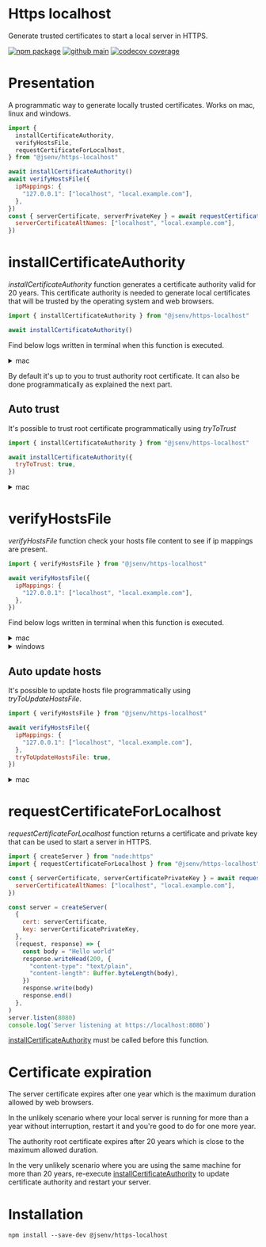 # Https localhost

Generate trusted certificates to start a local server in HTTPS.

[![npm package](https://img.shields.io/npm/v/@jsenv/https-localhost.svg?logo=npm&label=package)](https://www.npmjs.com/package/@jsenv/https-localhost)
[![github main](https://github.com/jsenv/https-localhost/workflows/main/badge.svg)](https://github.com/jsenv/https-localhost/actions?workflow=main)
[![codecov coverage](https://codecov.io/gh/jsenv/https-localhost/branch/main/graph/badge.svg)](https://codecov.io/gh/jsenv/https-localhost)

# Presentation

A programmatic way to generate locally trusted certificates.
Works on mac, linux and windows.

```js
import {
  installCertificateAuthority,
  verifyHostsFile,
  requestCertificateForLocalhost,
} from "@jsenv/https-localhost"

await installCertificateAuthority()
await verifyHostsFile({
  ipMappings: {
    "127.0.0.1": ["localhost", "local.example.com"],
  },
})
const { serverCertificate, serverPrivateKey } = await requestCertificateForLocalhost({
  serverCertificateAltNames: ["localhost", "local.example.com"],
})
```

# installCertificateAuthority

_installCertificateAuthority_ function generates a certificate authority valid for 20 years.
This certificate authority is needed to generate local certificates that will be trusted by the operating system and web browsers.

```js
import { installCertificateAuthority } from "@jsenv/https-localhost"

await installCertificateAuthority()
```

Find below logs written in terminal when this function is executed.

<details>
  <summary>mac</summary>

```console
> node ./install_certificate_authority.mjs

ℹ authority root certificate not found in filesystem
Generating authority root certificate with a validity of 20 years...
✔ authority root certificate written at /Users/dmail/https_localhost/http_localhost_root_certificate.crt
ℹ You should add root certificate to mac OS keychain
ℹ You should add root certificate to Firefox
```

_second execution logs_

```console
> node ./install_certificate_authority.mjs

✔ authority root certificate found in filesystem
Checking certificate validity...
✔ certificate still valid for 19 years
Detect if certificate attributes have changed...
✔ certificate attributes are the same
Check if certificate is trusted by mac OS...
ℹ certificate not trusted by mac OS
Check if certificate is trusted by Firefox...
ℹ certificate not trusted by Firefox
```

</details>

By default it's up to you to trust authority root certificate.
It can also be done programmatically as explained the next part.

## Auto trust

It's possible to trust root certificate programmatically using _tryToTrust_

```js
import { installCertificateAuthority } from "@jsenv/https-localhost"

await installCertificateAuthority({
  tryToTrust: true,
})
```

<details>
  <summary>mac</summary>

```console
> node ./install_certificate_authority.mjs

ℹ authority root certificate not found in filesystem
Generating authority root certificate with a validity of 20 years...
✔ authority root certificate written at /Users/dmail/https_localhost/https_localhost_root_certificate.crt
Adding certificate to mac keychain...
❯ sudo security add-trusted-cert -d -r trustRoot -k /Library/Keychains/System.keychain "/Users/dmail/https_localhost/https_localhost_root_certificate.crt"
Password:
✔ certificate added to mac keychain
Adding certificate in Firefox...
✔ certificate added in Firefox
```

_second execution logs_

```console
> node ./install_certificate_authority.mjs

✔ authority root certificate found in filesystem
Checking certificate validity...
✔ certificate still valid for 19 years
Detect if certificate attributes have changed...
✔ certificate attributes are the same
Check if certificate is trusted by mac OS...
✔ certificate trusted by mac OS
Check if certificate is trusted by Firefox...
✔ certificate trusted by Firefox
```

</details>

# verifyHostsFile

_verifyHostsFile_ function check your hosts file content to see if ip mappings are present.

```js
import { verifyHostsFile } from "@jsenv/https-localhost"

await verifyHostsFile({
  ipMappings: {
    "127.0.0.1": ["localhost", "local.example.com"],
  },
})
```

Find below logs written in terminal when this function is executed.

<details>
  <summary>mac</summary>

```console
> node ./verify_hosts.mjs

Check hosts file content...
⚠ 1 mapping is missing in hosts file
--- hosts file path ---
/etc/hosts
--- suggested hosts file content ---
##
# Host Database
#
#
# localhost is used to configure the loopback interface
# when the system is booting. Do not change this entry.
##
127.0.0.1	      localhost
255.255.255.255 broadcasthost
::1             localhost
127.0.0.1	      local.example.com
```

</details>

<details>
  <summary>windows</summary>

```console
> node ./verify_hosts.mjs

Check hosts file content...
⚠ 2 mappings are missing in hosts file
--- hosts file path ---
C:\\Windows\\System32\\Drivers\\etc\\hosts
--- suggested hosts file content ---
# Copyright (c) 1993-2006 Microsoft Corp.
#
# This is a sample HOSTS file used by Microsoft TCP/IP for Windows.
#
# This file contains the mappings of IP addresses to host names. Each
# entry should be kept on an individual line. The IP address should
# be placed in the first column followed by the corresponding host name.
# The IP address and the host name should be separated by at least one
# space.
#
# Additionally, comments (such as these) may be inserted on individual
# lines or following the machine name denoted by a '#' symbol.
#
# For example:
#
# 102.54.94.97 rhino.acme.com
# source server
# 38.25.63.10 x.acme.com
# x client host
# localhost name resolution is handle within DNS itself.
# 127.0.0.1 localhost
# ::1 localhost
127.0.0.1	      localhost
127.0.0.1	      local.example.com
```

</details>

## Auto update hosts

It's possible to update hosts file programmatically using _tryToUpdateHostsFile_.

```js
import { verifyHostsFile } from "@jsenv/https-localhost"

await verifyHostsFile({
  ipMappings: {
    "127.0.0.1": ["localhost", "local.example.com"],
  },
  tryToUpdateHostsFile: true,
})
```

<details>
  <summary>mac</summary>

```console
Check hosts file content...
ℹ 1 mapping is missing in hosts file
Adding 2 mapping(s) in hosts file...
❯ echo "##
# Host Database
#
#
# localhost is used to configure the loopback interface
# when the system is booting. Do not change this entry.
##
127.0.0.1	      localhost
255.255.255.255 broadcasthost
::1             localhost
127.0.0.1	      local.example.com
127.0.0.1       local.example.com
" | sudo tee /etc/hosts
Password:
✔ mappings added to hosts file
```

_Second execution logs_

```console
> node ./verify_hosts.mjs

Check hosts file content...
✔ all ip mappings found in hosts file
```

</details>

# requestCertificateForLocalhost

_requestCertificateForLocalhost_ function returns a certificate and private key that can be used to start a server in HTTPS.

```js
import { createServer } from "node:https"
import { requestCertificateForLocalhost } from "@jsenv/https-localhost"

const { serverCertificate, serverCertificatePrivateKey } = await requestCertificateForLocalhost({
  serverCertificateAltNames: ["localhost", "local.example.com"],
})

const server = createServer(
  {
    cert: serverCertificate,
    key: serverCertificatePrivateKey,
  },
  (request, response) => {
    const body = "Hello world"
    response.writeHead(200, {
      "content-type": "text/plain",
      "content-length": Buffer.byteLength(body),
    })
    response.write(body)
    response.end()
  },
)
server.listen(8080)
console.log(`Server listening at https://localhost:8080`)
```

[installCertificateAuthority](#installCertificateAuthority) must be called before this function.

# Certificate expiration

The server certificate expires after one year which is the maximum duration allowed by web browsers.

In the unlikely scenario where your local server is running for more than a year without interruption, restart it and you're good to do for one more year.

The authority root certificate expires after 20 years which is close to the maximum allowed duration.

In the very unlikely scenario where you are using the same machine for more than 20 years, re-execute [installCertificateAuthority](#installCertificateAuthority) to update certificate authority and restart your server.

# Installation

```console
npm install --save-dev @jsenv/https-localhost
```
